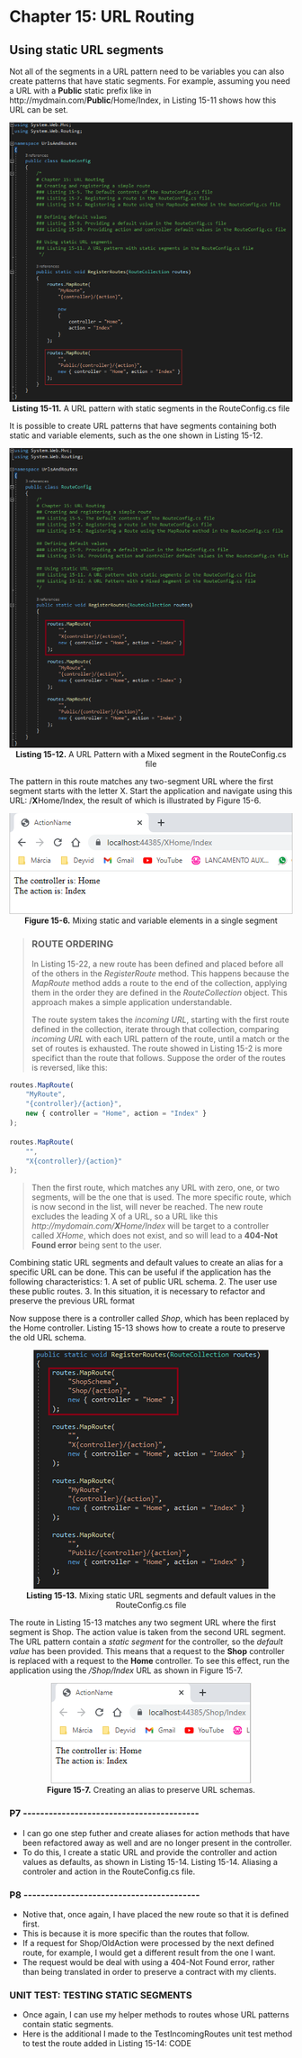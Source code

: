 # Chapter 15: URL Routing

## Using static URL segments

Not all of the segments in a URL pattern need to be variables you can also create patterns that have static segments. For example, assuming you need a URL with a **Public** static prefix like in ht</span>tp://mydmain.com/**Public**/Home/Index, in Listing 15-11 shows how this URL can be set.

<p align="center">
    <img src="ch15-Pictures/Listing 15-11.png" /><br />
    <b>Listing 15-11.</b> A URL pattern with static segments in the RouteConfig.cs file
</p>

It is possible to create URL patterns that have segments containing both static and variable elements, such as the one shown in Listing 15-12.

<p align="center">
    <img src="ch15-Pictures/Listing 15-12.png" /><br />
    <b>Listing 15-12.</b> A URL Pattern with a Mixed segment in the RouteConfig.cs file
</p>
    
The pattern in this route matches any two-segment URL where the first segment starts with the letter X. Start the application and navigate using this URL: /**X**Home/Index, the result of which is illustrated by Figure 15-6.

<p align="center">
    <img src="ch15-Pictures/Figure 15-6.png" /><br />
    <b>Figure 15-6.</b> Mixing static and variable elements in a single segment
</p>

> ### ROUTE ORDERING
>
> In Listing 15-22, a new route has been defined and placed before all of the others in the *RegisterRoute* method. This happens because the *MapRoute* method adds a route to the end of the collection, applying them in the order they are defined in the *RouteCollection* object. This approach makes a simple application understandable.
>
> The route system takes the *incoming URL*, starting with the first route defined in the collection, iterate through that collection, comparing *incoming URL* with each URL pattern of the route, until a match or the set of routes is exhausted. The route showed in Listing 15-2 is more specifict than the route that follows. Suppose the order of the routes is reversed, like this:
>
```js
routes.MapRoute(
	"MyRoute",
	"{controller}/{action}",
	new { controller = "Home", action = "Index" }
);

routes.MapRoute(
	"",
	"X{controller}/{action}"
);
```
>
> Then the first route, which matches any URL with zero, one, or two segments, will be the one that is used. The more specific route, which is now second in the list, will never be reached. The new route excludes the leading X of a URL, so a URL like this *ht<span>tp:/</span>/mydomain.com/**X**Home/Index* will be target to a controller called *XHome*, which does not exist, and so will lead to a **404-Not Found error** being sent to the user.

Combining static URL segments and default values to create an alias for a specific URL can be done. This can be useful if the application has the following characteristics:
    1. A set of public URL schema.
    2. The user use these public routes.
    3. In this situation, it is necessary to refactor and preserve the previous URL format

Now suppose there is a controller called *Shop*, which has been replaced by the Home controller. Listing 15-13 shows how to create a route to preserve the old URL schema.

<p align="center">
    <img src="ch15-Pictures/Listing 15-13.png" /><br />
    <b>Listing 15-13.</b> Mixing static URL segments and default values in the RouteConfig.cs file
</p>

The route in Listing 15-13 matches any two segment URL where the first segment is Shop. The action value is taken from the second URL segment. The URL pattern contain a *static segment* for the controller, so the *default value* has been provided. This means that a request to the **Shop** controller is replaced with a request to the **Home** controller. To see this effect, run the application using the */Shop/Index* URL as shown in Figure 15-7.
	
<p align="center">
    <img src="ch15-Pictures/Figure 15-7.png" /><br />
    <b>Figure 15-7.</b> Creating an alias to preserve URL schemas.
</p>

<!--
# Chapter 15: URL Routing
## Using static URL segments
### Figure 15-7. Creating an alias to preserve URL schemas.

> SUMMARRY AND UPDATE ==========================
.
> CONTENTS =====================================
# Chapter 15: URL Routing
## Using static URL segments
### ROUTE ORDERING
### UNIT TEST: TESTING STATIC SEGMENTS
.
> GITHUB =====================================
https://github.com/deyran/asp-dot-net-training/blob/main/pro-asp-net-mvc/chapter-15/ff-using-static-url-segments.md
.
> # ==========================================
#DotNet #csharp #csharpdotnet #dotnetcore #csharpdeveloper #dotnetdevelopers #aspnetcore #ASPNET #aspdotnet #IT #developer #TI #tecnologia #DevOps #desenvolvedor #programador #software #homeoffice #dev #tecnologiadainformacao #devs #code #programacao #programação #tecnologiadainformação #sistemasdeinformação #engenhariadesoftware #GitHub #ASPNETMVC #ASPNET #MVC #core #MVC #route #urlroute #urlroting #urlpatterns #RoutingSystem
-->


### P7 -----------------------------------------

* I can go one step futher and create aliases for action methods that have been refactored away as well and are no longer present in the controller.
* To do this, I create a static URL and provide the controller and action values as defaults, as shown in Listing 15-14.
    Listing 15-14. Aliasing a controler and action in the RouteConfig.cs file.

### P8 -----------------------------------------

* Notive that, once again, I have placed the new route so that it is defined first.
* This is because it is more specific than the routes that follow.
* If a request for Shop/OldAction were processed by the next defined route, for example, I would get a different result from the one I want.
* The request would be deal with using a 404-Not Found error, rather than being translated in order to preserve a contract with my clients.

### UNIT TEST: TESTING STATIC SEGMENTS

* Once again, I can use my helper methods to routes whose URL patterns contain static segments.
* Here is the additional I made to the TestIncomingRoutes unit test method to test the route added in Listing 15-14:
	CODE